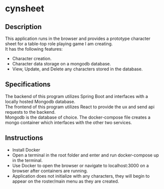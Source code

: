 # cynsheet

## Description
This application runs in the browser and provides a prototype character sheet for
a table-top role playing game I am creating.\
It has the following features:
* Character creation.
* Character data storage on a mongodb database.
* View, Update, and Delete any characters stored in the database.

## Specifications
The backend of this program utilizes Spring Boot and interfaces with a locally hosted Mongodb database.\
The frontend of this program utilizes React to provide the ux and send api requests to the backend.\
Mongodb is the database of choice. The docker-compose file creates a mongo container which interfaces
with the other two services.

## Instructions
* Install Docker
* Open a terminal in the root folder and enter and run docker-compose up in the terminal.
* Use Docker to open the browser or navigate to localhost:3000 on a browser after containers are running.
* Application does not initialize with any characters, they will begin to appear on the roster/main menu as they are created.
